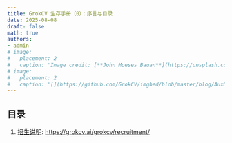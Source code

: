 ```yaml
---
title: GrokCV 生存手册（0）：序言与目录
date: 2025-08-08
draft: false
math: true
authors: 
- admin
# image:
#   placement: 2
#   caption: 'Image credit: [**John Moeses Bauan**](https://unsplash.com/photos/OGZtQF8iC0g)'
# image:
#   placement: 2
#   caption: '[](https://github.com/GrokCV/imgbed/blob/master/blog/AuxDet/author.png?raw=true)'
---
```


## 目录

1. [招生说明](https://grokcv.ai/grokcv/recruitment/): <https://grokcv.ai/grokcv/recruitment/>